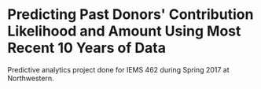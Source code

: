 # Predicting Past Donors' Contribution Likelihood and Amount Using Most Recent 10 Years of Data 
Predictive analytics project done for IEMS 462 during Spring 2017 at Northwestern.
